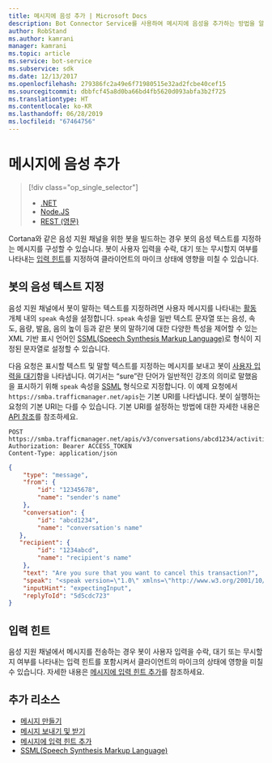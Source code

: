 ```yaml
---
title: 메시지에 음성 추가 | Microsoft Docs
description: Bot Connector Service를 사용하여 메시지에 음성을 추가하는 방법을 알아봅니다.
author: RobStand
ms.author: kamrani
manager: kamrani
ms.topic: article
ms.service: bot-service
ms.subservice: sdk
ms.date: 12/13/2017
ms.openlocfilehash: 279386fc2a49e6f71980515e32ad2fcbe40cef15
ms.sourcegitcommit: dbbfcf45a8d0ba66bd4fb5620d093abfa3b2f725
ms.translationtype: HT
ms.contentlocale: ko-KR
ms.lasthandoff: 06/28/2019
ms.locfileid: "67464756"
---
```

# <a name="add-speech-to-messages"></a>메시지에 음성 추가
> [!div class="op_single_selector"]
> - [.NET](../dotnet/bot-builder-dotnet-text-to-speech.md)
> - [Node.JS](../nodejs/bot-builder-nodejs-text-to-speech.md)
> - [REST (영문)](../rest-api/bot-framework-rest-connector-text-to-speech.md)

Cortana와 같은 음성 지원 채널을 위한 봇을 빌드하는 경우 봇의 음성 텍스트를 지정하는 메시지를 구성할 수 있습니다. 봇이 사용자 입력을 수락, 대기 또는 무시할지 여부를 나타내는 [입력 힌트](bot-framework-rest-connector-add-input-hints.md)를 지정하여 클라이언트의 마이크 상태에 영향을 미칠 수 있습니다.

## <a name="specify-text-to-be-spoken-by-your-bot"></a>봇의 음성 텍스트 지정

음성 지원 채널에서 봇이 말하는 텍스트를 지정하려면 사용자 메시지를 나타내는 [활동][Activity] 개체 내의 `speak` 속성을 설정합니다. `speak` 속성을 일반 텍스트 문자열 또는 음성, 속도, 음량, 발음, 음의 높이 등과 같은 봇의 말하기에 대한 다양한 특성을 제어할 수 있는 XML 기반 표시 언어인 <a href="https://docs.microsoft.com/azure/cognitive-services/speech-service/speech-synthesis-markup" target="_blank">SSML(Speech Synthesis Markup Language)</a>로 형식이 지정된 문자열로 설정할 수 있습니다. 

다음 요청은 표시할 텍스트 및 말할 텍스트를 지정하는 메시지를 보내고 봇이 [사용자 입력을 대기](bot-framework-rest-connector-add-input-hints.md)함을 나타냅니다. 여기서는 “sure”란 단어가 일반적인 강조의 의미로 말했음을 표시하기 위해 `speak` 속성을 <a href="https://docs.microsoft.com/azure/cognitive-services/speech-service/speech-synthesis-markup" target="_blank">SSML</a> 형식으로 지정합니다. 이 예제 요청에서 `https://smba.trafficmanager.net/apis`는 기본 URI를 나타냅니다. 봇이 실행하는 요청의 기본 URI는 다를 수 있습니다. 기본 URI를 설정하는 방법에 대한 자세한 내용은 [API 참조](bot-framework-rest-connector-api-reference.md#base-uri)를 참조하세요.

```http
POST https://smba.trafficmanager.net/apis/v3/conversations/abcd1234/activities/5d5cdc723
Authorization: Bearer ACCESS_TOKEN
Content-Type: application/json
```

```json
{
    "type": "message",
    "from": {
        "id": "12345678",
        "name": "sender's name"
    },
    "conversation": {
        "id": "abcd1234",
        "name": "conversation's name"
   },
   "recipient": {
        "id": "1234abcd",
        "name": "recipient's name"
    },
    "text": "Are you sure that you want to cancel this transaction?",
    "speak": "<speak version=\"1.0\" xmlns=\"http://www.w3.org/2001/10/synthesis\" xml:lang=\"en-US\">Are you <emphasis level=\"moderate\">sure</emphasis> that you want to cancel this transaction?</speak>",
    "inputHint": "expectingInput",
    "replyToId": "5d5cdc723"
}
```

## <a name="input-hints"></a>입력 힌트

음성 지원 채널에서 메시지를 전송하는 경우 봇이 사용자 입력을 수락, 대기 또는 무시할지 여부를 나타내는 입력 힌트를 포함시켜서 클라이언트의 마이크의 상태에 영향을 미칠 수 있습니다. 자세한 내용은 [메시지에 입력 힌트 추가](bot-framework-rest-connector-add-input-hints.md)를 참조하세요.

## <a name="additional-resources"></a>추가 리소스

- [메시지 만들기](bot-framework-rest-connector-create-messages.md)
- [메시지 보내기 및 받기](bot-framework-rest-connector-send-and-receive-messages.md)
- [메시지에 입력 힌트 추가](bot-framework-rest-connector-add-input-hints.md)
- <a href="https://docs.microsoft.com/azure/cognitive-services/speech-service/speech-synthesis-markup" target="_blank">SSML(Speech Synthesis Markup Language)</a>

[Activity]: bot-framework-rest-connector-api-reference.md#activity-object
